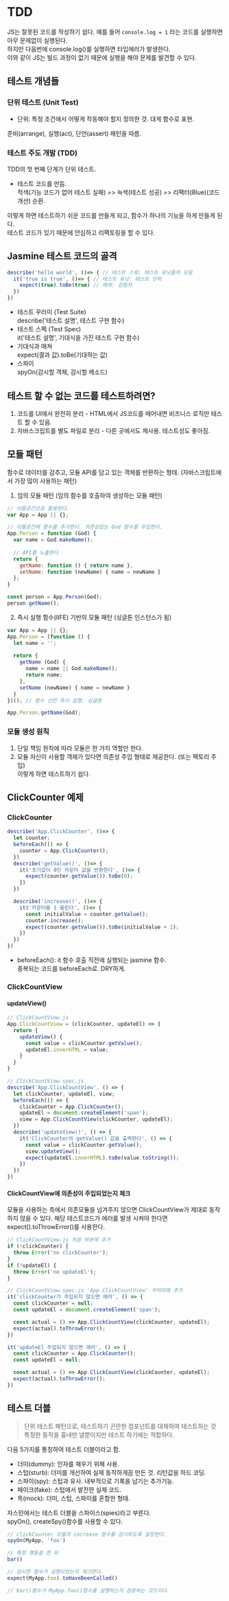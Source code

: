 # TDD
JS는 잘못된 코드를 작성하기 쉽다.
예를 들어 ``` console.log = 1 ``` 라는 코드를 실행하면 아무 문제없이 실행된다.  
하지만 다음번에 console.log()를 실행하면 타입에러가 발생한다.  
이와 같이 JS는 빌드 과정이 없기 때문에 실행을 해야 문제를 발견할 수 있다.  

## 테스트 개념들
### 단위 테스트 (Unit Test)
* 단위: 특정 조건에서 어떻게 작동해야 할지 정의한 것. 대게 함수로 표현.  

준비(arrange), 실행(act), 단언(assert) 패턴을 따름.

### 테스트 주도 개발 (TDD)
TDD의 첫 번째 단계가 단위 테스트.
* 테스트 코드를 만듬.  
적색(기능 코드가 없어 테스트 실패) => 녹색(테스트 성공) => 리팩터(Blue)(코드 개선) 순환.  

이렇게 하면 테스트하기 쉬운 코드를 만들게 되고, 함수가 하나의 기능을 하게 만들게 된다.  
테스트 코드가 있기 때문에 안심하고 리팩토링을 할 수 있다.

## Jasmine 테스트 코드의 골격
```javascript
describe('hello world', ()=> { // 테스트 스윗: 테스트 유닛들의 모음 
  it('true is true', ()=> { // 테스트 유닛: 테스트 단위
    expect(true).toBe(true) // 매쳐: 검증자 
  })
})
```
* 테스트 꾸러미 (Test Suite)  
describe('테스트 설명', 테스트 구현 함수)  
* 테스트 스펙 (Test Spec)  
it('테스트 설명', 기대식을 가진 테스트 구현 함수)  
* 기대식과 매쳐  
expect(결과 값).toBe(기대하는 값)  
* 스파이  
spyOn(감시할 객체, 감시할 메소드)

## 테스트 할 수 없는 코드를 테스트하려면?
1. 코드를 UI에서 완전히 분리 - HTML에서 JS코드를 떼어내면 비즈니스 로직만 테스트 할 수 있음.
2. 자바스크립트를 별도 파일로 분리 - 다른 곳에서도 재사용. 테스트성도 좋아짐.

## 모듈 패턴
함수로 데이터를 감추고, 모듈 API를 담고 있는 객체를 반환하는 형태. (자바스크립트에서 가장 많이 사용하는 패턴)  
1. 임의 모듈 패턴 (임의 함수를 호출하여 생성하는 모듈 패턴)
```javascript
// 이름공간으로 활용한다.
var App = App || {};

// 이름공간에 함수를 추가한다. 의존성있는 God 함수를 주입한다.
App.Person = function (God) {
  var name = God.makeName();
  
  // API를 노출한다
  return {
    getName: function () { return name },
    setName: function (newName) { name = newName }
  };
}

const person = App.Person(God);
person.getName();
```
2. 즉시 실행 함수(IIFE) 기반의 모듈 패턴 (싱글톤 인스턴스가 됨)
```javascript
var App = App || {};
App.Person = (function () {
  let name = '';
  
  return {
    getName (God) {
      name = name || God.makeName();
      return name;
    },
    setName (newName) { name = newName } 
  }
})(); // 함수 선언 즉시 실행. 싱글톤

App.Person.getName(God);
```
### 모듈 생성 원칙
1. 단일 책임 원칙에 따라 모듈은 한 가지 역할만 한다.
2. 모듈 자신이 사용할 객체가 있다면 의존성 주입 형태로 제공한다. (또는 팩토리 주입)  
이렇게 하면 테스트하기 쉽다.  

## ClickCounter 예제
### ClickCounter
```javascript
describe('App.ClickCounter', ()=> {
  let counter;
  beforeEach(() => {
    counter = App.ClickCounter();
  })
  describe('getValue()', ()=> {
    it('초기값이 0인 카운터 값을 반환한다', ()=> {
      expect(counter.getValue()).toBe(0);
    })
  })

  describe('increase()', ()=> {
    it('카운터를 1 올린다', ()=> {
      const initialValue = counter.getValue();
      counter.increase();
      expect(counter.getValue()).toBe(initialValue + 1);
    })
  })
})
```
* beforeEach(): it 함수 호출 직전에 실행되는 jasmine 함수.  
중복되는 코드를 beforeEach로. DRY하게.  
### ClickCountView
#### updateView()
```javascript
// ClickCountView.js
App.ClickCountView = (clickCounter, updateEl) => {
  return {
    updateView() {
      const value = clickCounter.getValue();
      updateEl.innerHTML = value;
    }    
  }
}

// ClickCountView.spec.js
describe('App.ClickCountView', () => {
  let clickCounter, updateEl, view;
  beforeEach(() => {
    clickCounter = App.ClickCounter();
    updateEl = document.createElement('span');
    view = App.ClickCountView(clickCounter, updateEl);
  })
  describe('updateView()', () => {
    it('ClickCounter의 getValue() 값을 출력한다', () => {
      const value = clickCounter.getValue();
      view.updateView();
      expect(updateEl.innerHTML).toBe(value.toString());
    })
  })
})
```
#### ClickCountView에 의존성이 주입되었는지 체크
모듈을 사용하는 측에서 의존모듈을 넘겨주지 않으면 ClickCountView가 제대로 동작하지 않을 수 있다.
해당 테스트코드가 에러를 발생 시켜야 한다면 expect().toThrowError()를 사용한다.
```javascript
// ClickCountView.js 처음 부분에 추가
if (!clickCounter) {
  throw Error('no clickCounter');
}
if (!updateEl) {
  throw Error('no updateEl');
}

// ClickCountView.spec.js 'App.ClickCountView' 꾸러미에 추가
it('clickCounter가 주입되지 않으면 에러', () => {
  const clickCounter = null;
  const updateEl = document.createElement('span');

  const actual = () => App.ClickCountView(clickCounter, updateEl);
  expect(actual).toThrowError();
})

it('updateEl 주입되지 않으면 에러', () => {
  const clickCounter = App.ClickCounter();
  const updateEl = null;

  const actual = () => App.ClickCountView(clickCounter, updateEl);
  expect(actual).toThrowError();
})
```

## 테스트 더블
> 단위 테스트 패턴으로, 테스트하기 곤란한 컴포넌트를 대체하여 테스트하는 것
> 특정한 동작을 흉내만 낼뿐이지만 테스트 하기에는 적합하다.

다음 5가지를 통칭하여 테스트 더블이라고 함.  
* 더미(dummy): 인자를 채우기 위해 사용.
* 스텁(sturb): 더미를 개선하여 실제 동작하게끔 만든 것. 리턴값을 하드 코딩.
* 스파이(spy): 스텁과 유사. 내부적으로 기록을 남기는 추가기능.
* 페이크(fake): 스텁에서 발전한 실제 코드.
* 목(mock): 더미, 스텁, 스파이를 혼합한 형태.

자스민에서는 테스트 더블을 스파이스(spies)라고 부른다.  
spyOn(), createSpy()함수를 사용할 수 있다.  

```javascript
// clickCounter 모듈의 increase 함수를 감시하도록 설정한다.
spyOn(MyApp, 'foo')

// 특정 행동을 한 뒤
bar()

// 감시한 함수가 실행되었는지 체크한다.
expect(MyApp.foo).toHaveBeenCalled()

// bar()함수가 MyApp.foo()함수를 실행하는지 검증하는 코드이다.
```
